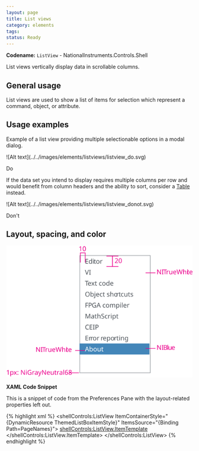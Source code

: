 ```yaml
---
layout: page
title: List views
category: elements
tags:
status: Ready
---
```


**Codename:** `ListView` - NationalInstruments.Controls.Shell

List views vertically display data in scrollable columns.

## General usage
List views are used to show a list of items for selection which represent a command, object, or attribute. 

## Usage examples

Example of a list view providing multiple selectionable options in a modal dialog.
<div class="do" markdown="1">
![Alt text](../../images/elements/listviews/listview_do.svg)  

Do
</div>

If the data set you intend to display requires multiple columns per row and would benefit from column headers and the ability to sort, consider a [Table](../tables/) instead.
<div class="dont" markdown="1">
![Alt text](../../images/elements/listviews/listview_donot.svg)  

Don't
</div>

## Layout, spacing, and color

![Alt text](../../images/elements/listviews/listview_layout_spacing_color.svg) 



**XAML Code Snippet**

This is a snippet of code from the Preferences Pane with the layout-related properties left out.

{% highlight xml %}
<shellControls:ListView
        ItemContainerStyle="{DynamicResource ThemedListBoxItemStyle}" 
        ItemsSource="{Binding Path=PageNames}"> 
    <shellControls:ListView.ItemTemplate> 
        <DataTemplate> 
            <TextBlock Text="{Binding}"/> 
        </DataTemplate> 
    </shellControls:ListView.ItemTemplate> 
</shellControls:ListView> 
{% endhighlight %}
